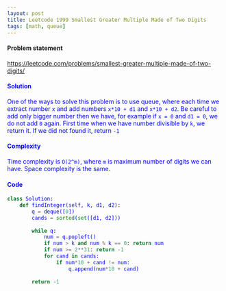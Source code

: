 ```yaml
---
layout: post
title: Leetcode 1999 Smallest Greater Multiple Made of Two Digits
tags: [math, queue]
---
```


#### Problem statement

<a href="https://leetcode.com/problems/smallest-greater-multiple-made-of-two-digits/"> <font color = blue>https://leetcode.com/problems/smallest-greater-multiple-made-of-two-digits/

#### Solution
One of the ways to solve this problem is to use queue, where each time we extract number `x` and add numbers `x*10 + d1` and `x*10 + d2`. Be careful to add only bigger number then we have, for example if `x = 0` and `d1 = 0`, we do not add `0` again. First time when we have number divisible by `k`, we return it. If we did not found it, return `-1`

#### Complexity
Time complexity is `O(2^m)`, where `m` is maximum number of digits we can have. Space complexity is the same.

#### Code
```python
class Solution:
    def findInteger(self, k, d1, d2):
        q = deque([0])
        cands = sorted(set([d1, d2]))
        
        while q:
            num = q.popleft()
            if num > k and num % k == 0: return num
            if num >= 2**31: return -1
            for cand in cands:
                if num*10 + cand != num:
                    q.append(num*10 + cand)
                    
        return -1
```